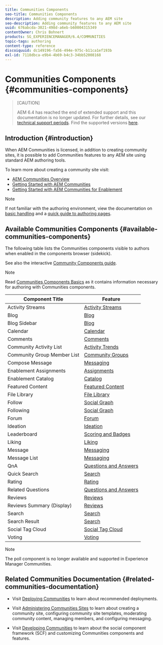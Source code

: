 ```yaml
---
title: Communities Components
seo-title: Communities Components
description: Adding community features to any AEM site 
seo-description: Adding community features to any AEM site 
uuid: 676abcda-3021-498d-a6eb-b60004315349
contentOwner: Chris Bohnert
products: SG_EXPERIENCEMANAGER/6.4/COMMUNITIES
topic-tags: authoring
content-type: reference
discoiquuid: dc149196-fa56-494e-975c-b11ca1ef193b
exl-id: 7118dbca-e9b4-4b69-b4c3-34bb52008168
---
```

# Communities Components {#communities-components}

>[CAUTION]
>
>AEM 6.4 has reached the end of extended support and this documentation is no longer updated. For further details, see our [technical support periods](https://helpx.adobe.com/support/programs/eol-matrix.html). Find the supported versions [here](https://experienceleague.adobe.com/docs/).

## Introduction {#introduction}

When AEM Communities is licensed, in addition to creating community sites, it is possible to add Communities features to any AEM site using standard AEM authoring tools.

To learn more about creating a community site visit:

* [AEM Communities Overview](overview.md)
* [Getting Started with AEM Communities](getting-started.md)
* [Getting Started with AEM Communities for Enablement](getting-started-enablement.md)

>[!NOTE]
>
>If not familiar with the authoring environment, view the documentation on [basic handling](../../help/sites-authoring/basic-handling.md) and a [quick guide to authoring pages](../../help/sites-authoring/qg-page-authoring.md).

## Available Communities Components {#available-communities-components}

The following table lists the Communities components visible to authors when enabled in the components browser (sidekick).

See also the interactive [Community Components guide](components-guide.md).

>[!NOTE]
>
>Read [Communities Components Basics](basics.md) as it contains information necessary for authoring with Communities components.

| **Component Title** |**Feature** |
|---|---|
| Activity Streams | [Activity Streams](activities.md) |
| Blog | [Blog](blog-feature.md) |
| Blog Sidebar | [Blog](blog-feature.md) |
| Calendar | [Calendar](calendar.md) |
| Comments | [Comments](comments.md) |
| Community Activity List | [Activity Trends](trends.md) |
| Community Group Member List | [Community Groups](creating-groups.md) |
| Compose Message | [Messaging](configure-messaging.md) |
| Enablement Assignments | [Assignments](assignments.md) |
| Enablement Catalog | [Catalog](catalog.md) |
| Featured Content | [Featured Content](featured.md) |
| File Library | [File Library](file-library.md) |
| Follow | [Social Graph](socialgraph.md) |
| Following | [Social Graph](socialgraph.md) |
| Forum | [Forum](forum.md) |
| Ideation | [Ideation](ideation-feature.md) |
| Leaderboard | [Scoring and Badges](enabling-leaderboard.md) |
| Liking | [Liking](liking.md) |
| Message | [Messaging](configure-messaging.md) |
| Message List | [Messaging](configure-messaging.md) |
| QnA | [Questions and Answers](working-with-qna.md) |
| Quick Search | [Search](search.md) |
| Rating | [Rating](rating.md) |
| Related Questions | [Questions and Answers](working-with-qna.md) |
| Reviews | [Reviews](reviews.md) |
| Reviews Summary (Display) | [Reviews](reviews.md) |
| Search | [Search](search.md) |
| Search Result | [Search](search.md) |
| Social Tag Cloud | [Social Tag Cloud](tagcloud.md) |
| Voting | [Voting](voting.md) |

>[!NOTE]
>
>The poll component is no longer available and supported in Experience Manager Communities.

## Related Communities Documentation {#related-communities-documentation}

* Visit [Deploying Communities](deploy-communities.md) to learn about recommended deployments.

* Visit [Administering Communities Sites](administer-landing.md) to learn about creating a community site, configuring community site templates, moderating community content, managing members, and configuring messaging.

* Visit [Developing Communities](communities.md) to learn about the social component framework (SCF) and customizing Communities components and features.
